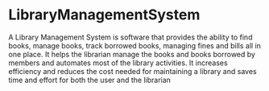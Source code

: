 # LibraryManagementSystem
  A Library Management System is software that provides the ability to find books, manage books, track borrowed books, managing fines and bills all in one place. 
  It helps the librarian manage the books and books borrowed by members and automates most of the library activities. 
  It increases efficiency and reduces the cost needed for maintaining a library and saves time and effort for both the user and the librarian

